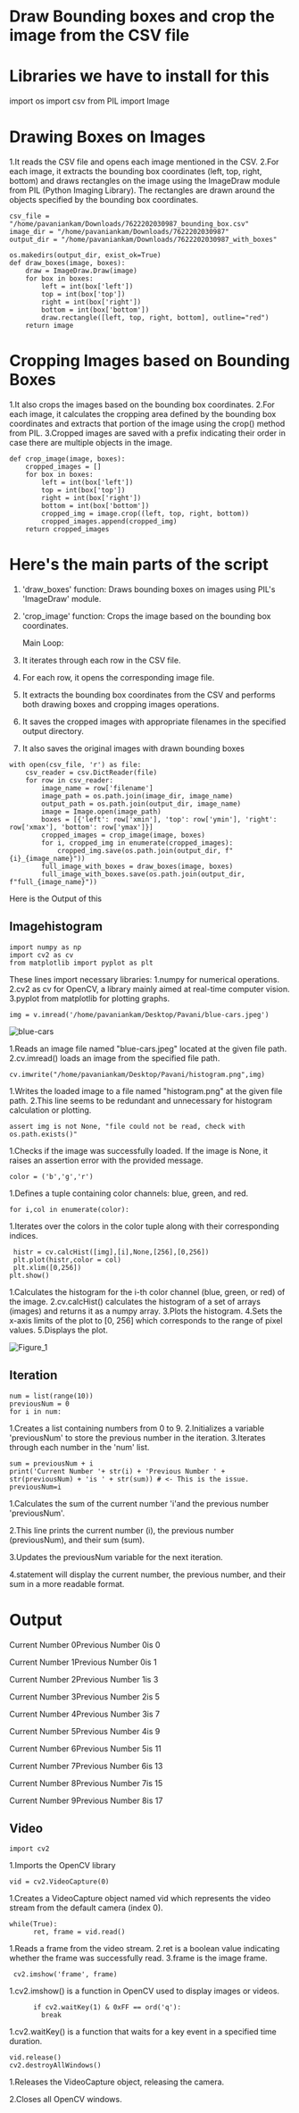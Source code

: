 # Draw Bounding boxes and crop the image from the CSV file
# Libraries we have to install for this
import os
import csv
from PIL import Image
# Drawing Boxes on Images
1.It reads the CSV file and opens each image mentioned in the CSV.
2.For each image, it extracts the bounding box coordinates (left, top, right, bottom) and draws rectangles on the image using the ImageDraw module from PIL (Python Imaging Library). The rectangles are drawn around the objects specified by the bounding box coordinates.
```
csv_file = "/home/pavaniankam/Downloads/7622202030987_bounding_box.csv"
image_dir = "/home/pavaniankam/Downloads/7622202030987"
output_dir = "/home/pavaniankam/Downloads/7622202030987_with_boxes"
```
```
os.makedirs(output_dir, exist_ok=True)
def draw_boxes(image, boxes):
    draw = ImageDraw.Draw(image)
    for box in boxes:
        left = int(box['left'])
        top = int(box['top'])
        right = int(box['right'])
        bottom = int(box['bottom'])
        draw.rectangle([left, top, right, bottom], outline="red")
    return image
```
# Cropping Images based on Bounding Boxes
1.It also crops the images based on the bounding box coordinates.
2.For each image, it calculates the cropping area defined by the bounding box coordinates and extracts that portion of the image using the crop() method from PIL.
3.Cropped images are saved with a prefix indicating their order in case there are multiple objects in the image.
```
def crop_image(image, boxes):
    cropped_images = []
    for box in boxes:
        left = int(box['left'])
        top = int(box['top'])
        right = int(box['right'])
        bottom = int(box['bottom'])
        cropped_img = image.crop((left, top, right, bottom))
        cropped_images.append(cropped_img)
    return cropped_images
```
# Here's the main parts of the script
1. 'draw_boxes' function: Draws bounding boxes on images using PIL's 'ImageDraw' module.
2. 'crop_image' function: Crops the image based on the bounding box coordinates.

    Main Loop:
1. It iterates through each row in the CSV file.
2. For each row, it opens the corresponding image file.
3. It extracts the bounding box coordinates from the CSV and performs both drawing boxes and cropping images operations.
4. It saves the cropped images with appropriate filenames in the specified output directory.
5. It also saves the original images with drawn bounding boxes




```
with open(csv_file, 'r') as file:
    csv_reader = csv.DictReader(file)
    for row in csv_reader:
        image_name = row['filename']
        image_path = os.path.join(image_dir, image_name)
        output_path = os.path.join(output_dir, image_name)
        image = Image.open(image_path)
        boxes = [{'left': row['xmin'], 'top': row['ymin'], 'right': row['xmax'], 'bottom': row['ymax']}]
        cropped_images = crop_image(image, boxes)
        for i, cropped_img in enumerate(cropped_images):
            cropped_img.save(os.path.join(output_dir, f"{i}_{image_name}"))  
        full_image_with_boxes = draw_boxes(image, boxes)
        full_image_with_boxes.save(os.path.join(output_dir, f"full_{image_name}"))
```
Here is the Output of this


## Imagehistogram
```
import numpy as np
import cv2 as cv
from matplotlib import pyplot as plt
```
These lines import necessary libraries:
1.numpy for numerical operations.
2.cv2 as cv for OpenCV, a library mainly aimed at real-time computer vision.
3.pyplot from matplotlib for plotting graphs.
 ```
img = v.imread('/home/pavaniankam/Desktop/Pavani/blue-cars.jpeg')
```

![blue-cars](https://github.com/pavaniankam/pavani/assets/169125920/baa91c38-b5ea-473c-853b-83a52cd8a440)


1.Reads an image file named "blue-cars.jpeg" located at the given file path.
2.cv.imread() loads an image from the specified file path.
```
cv.imwrite("/home/pavaniankam/Desktop/Pavani/histogram.png",img)
```
1.Writes the loaded image to a file named "histogram.png" at the given file path.
2.This line seems to be redundant and unnecessary for histogram calculation or plotting.
```
assert img is not None, "file could not be read, check with os.path.exists()"
```
1.Checks if the image was successfully loaded. If the image is None, it raises an assertion error with the provided message.
```
color = ('b','g','r')
```
1.Defines a tuple containing color channels: blue, green, and red.
```
for i,col in enumerate(color):
```
1.Iterates over the colors in the color tuple along with their corresponding indices.
```
 histr = cv.calcHist([img],[i],None,[256],[0,256])
 plt.plot(histr,color = col)
 plt.xlim([0,256])
plt.show()
```
1.Calculates the histogram for the i-th color channel (blue, green, or red) of the image.
2.cv.calcHist() calculates the histogram of a set of arrays (images) and returns it as a numpy array.
3.Plots the histogram.
4.Sets the x-axis limits of the plot to [0, 256] which corresponds to the range of pixel values.
5.Displays the plot.

![Figure_1](https://github.com/pavaniankam/pavani/assets/169125920/5272e70b-6280-470c-ad0a-044081045328)

## Iteration
```
num = list(range(10))
previousNum = 0
for i in num:
```
1.Creates a list containing numbers from 0 to 9.
2.Initializes a variable 'previousNum' to store the previous number in the iteration.
3.Iterates through each number in the 'num' list.
```
sum = previousNum + i
print('Current Number '+ str(i) + 'Previous Number ' + str(previousNum) + 'is ' + str(sum)) # <- This is the issue.
previousNum=i
```
1.Calculates the sum of the current number 'i'and the previous number 'previousNum'.

2.This line prints the current number (i), the previous number (previousNum), and their sum (sum).

3.Updates the previousNum variable for the next iteration.

4.statement will display the current number, the previous number, and their sum in a more readable format.
# Output
Current Number 0Previous Number 0is 0

Current Number 1Previous Number 0is 1

Current Number 2Previous Number 1is 3

Current Number 3Previous Number 2is 5

Current Number 4Previous Number 3is 7

Current Number 5Previous Number 4is 9

Current Number 6Previous Number 5is 11

Current Number 7Previous Number 6is 13

Current Number 8Previous Number 7is 15

Current Number 9Previous Number 8is 17

## Video
```
import cv2
```
1.Imports the OpenCV library
```
vid = cv2.VideoCapture(0)
```
1.Creates a VideoCapture object named vid which represents the video stream from the default camera (index 0).
```
while(True): 
      ret, frame = vid.read()
```
1.Reads a frame from the video stream.
2.ret is a boolean value indicating whether the frame was successfully read.
3.frame is the image frame.
```
 cv2.imshow('frame', frame)
```
1.cv2.imshow() is a function in OpenCV used to display images or videos.
```
      if cv2.waitKey(1) & 0xFF == ord('q'): 
        break
```
1.cv2.waitKey() is a function that waits for a key event in a specified time duration.
```
vid.release() 
cv2.destroyAllWindows() 
```
1.Releases the VideoCapture object, releasing the camera.

2.Closes all OpenCV windows.
  


